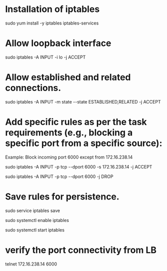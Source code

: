 # Installation of iptables
sudo yum install -y iptables iptables-services

# Allow loopback interface
sudo iptables -A INPUT -i lo -j ACCEPT

# Allow established and related connections.
sudo iptables -A INPUT -m state --state ESTABLISHED,RELATED -j ACCEPT

# Add specific rules as per the task requirements (e.g., blocking a specific port from a specific source):

Example: Block incoming port 6000 except from 172.16.238.14

sudo iptables -A INPUT -p tcp --dport 6000 -s 172.16.238.14 -j ACCEPT

sudo iptables -A INPUT -p tcp --dport 6000 -j DROP

# Save rules for persistence.

sudo service iptables save

sudo systemctl enable iptables

sudo systemctl start iptables

# verify the port connectivity from LB
telnet 172.16.238.14 6000
